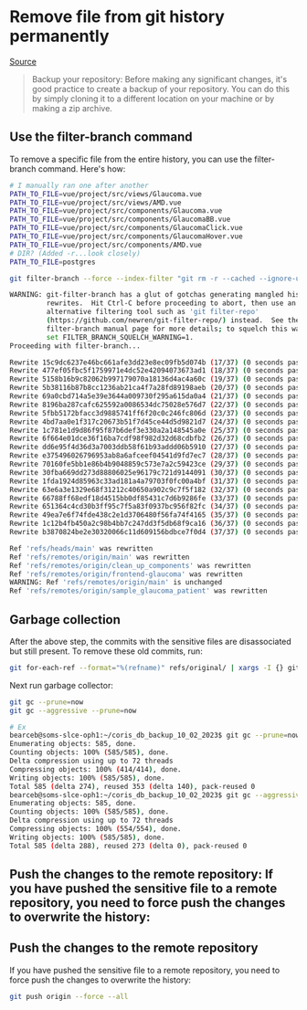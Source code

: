 # Remove file from git history permanently
[Source](https://www.educative.io/answers/how-to-remove-sensitive-files-and-their-commits-from-git-history)


> Backup your repository: Before making any significant changes, it's good practice to create a backup of your repository. You can do this by simply cloning it to a different location on your machine or by making a zip archive.


## Use the filter-branch command
To remove a specific file from the entire history, you can use the filter-branch command. Here's how:
```bash
# I manually ran one after another
PATH_TO_FILE=vue/project/src/views/Glaucoma.vue
PATH_TO_FILE=vue/project/src/views/AMD.vue
PATH_TO_FILE=vue/project/src/components/Glaucoma.vue
PATH_TO_FILE=vue/project/src/components/GlaucomaBB.vue
PATH_TO_FILE=vue/project/src/components/GlaucomaClick.vue
PATH_TO_FILE=vue/project/src/components/GlaucomaHover.vue
PATH_TO_FILE=vue/project/src/components/AMD.vue
# DIR? (Added -r...look closely)
PATH_TO_FILE=postgres

git filter-branch --force --index-filter "git rm -r --cached --ignore-unmatch $PATH_TO_FILE" --prune-empty --tag-name-filter cat -- --all
```

```bash
WARNING: git-filter-branch has a glut of gotchas generating mangled history
         rewrites.  Hit Ctrl-C before proceeding to abort, then use an
         alternative filtering tool such as 'git filter-repo'
         (https://github.com/newren/git-filter-repo/) instead.  See the
         filter-branch manual page for more details; to squelch this warning,
         set FILTER_BRANCH_SQUELCH_WARNING=1.
Proceeding with filter-branch...

Rewrite 15c9dc6237e46bc661afe3dd23e8ec09fb5d074b (17/37) (0 seconds passed, remaining 0 predicted)    rm 'vue/project/src/views/Glaucoma.vue'
Rewrite 477ef05fbc5f1759971e4dc52e42094073673ad1 (18/37) (0 seconds passed, remaining 0 predicted)    rm 'vue/project/src/views/Glaucoma.vue'
Rewrite 5158b16b9c82062b997179070a18136d4ac4a60c (19/37) (0 seconds passed, remaining 0 predicted)    rm 'vue/project/src/views/Glaucoma.vue'
Rewrite 5b38116b87b8cc1236ab21ca4f7a28fd89198aeb (20/37) (0 seconds passed, remaining 0 predicted)    rm 'vue/project/src/views/Glaucoma.vue'
Rewrite 69a0cbd714a5e39e3644a009730f295a615da0a4 (21/37) (0 seconds passed, remaining 0 predicted)    rm 'vue/project/src/views/Glaucoma.vue'
Rewrite 8196ba287cafc625592a0086534dc75028e576d7 (22/37) (0 seconds passed, remaining 0 predicted)    rm 'vue/project/src/views/Glaucoma.vue'
Rewrite 5fbb5172bfacc3d9885741ff6f20c0c246fc806d (23/37) (0 seconds passed, remaining 0 predicted)    rm 'vue/project/src/views/Glaucoma.vue'
Rewrite 4bd7aa0e1f317c20673b51f7d45ce44d5d9821d7 (24/37) (0 seconds passed, remaining 0 predicted)    rm 'vue/project/src/views/Glaucoma.vue'
Rewrite 1c781e1d9d86f95f87b6def3e330a2a148545a0e (25/37) (0 seconds passed, remaining 0 predicted)    rm 'vue/project/src/views/Glaucoma.vue'
Rewrite 6f664e01dce36f16ba7cdf98f982d32d68cdbfb2 (26/37) (0 seconds passed, remaining 0 predicted)    rm 'vue/project/src/views/Glaucoma.vue'
Rewrite dd6e95f4d36d3a7003ddb58f61b93addd06b5910 (27/37) (0 seconds passed, remaining 0 predicted)    rm 'vue/project/src/views/Glaucoma.vue'
Rewrite e375496026796953ab8a6afceef04541d9fd7ec7 (28/37) (0 seconds passed, remaining 0 predicted)    rm 'vue/project/src/views/Glaucoma.vue'
Rewrite 70160fe5bb1e86b4b9048859c573e7a2c59423ce (29/37) (0 seconds passed, remaining 0 predicted)    rm 'vue/project/src/views/Glaucoma.vue'
Rewrite 30fba669dd273d88806025e96179c721d9144091 (30/37) (0 seconds passed, remaining 0 predicted)    rm 'vue/project/src/views/Glaucoma.vue'
Rewrite 1fda1924d85963c33ad181a4a79703f0fc00a4bf (31/37) (0 seconds passed, remaining 0 predicted)    rm 'vue/project/src/views/Glaucoma.vue'
Rewrite 63e6a3e1329e68f31212c40650a902c9c7f5f182 (32/37) (0 seconds passed, remaining 0 predicted)    rm 'vue/project/src/views/Glaucoma.vue'
Rewrite 66788ff68edf18d4515bb0df85431c7d6b9286fe (33/37) (0 seconds passed, remaining 0 predicted)    rm 'vue/project/src/views/Glaucoma.vue'
Rewrite 651364c4cd30b3ff95c7f5a83f0937bc956f82fc (34/37) (0 seconds passed, remaining 0 predicted)    rm 'vue/project/src/views/Glaucoma.vue'
Rewrite 49ea7e6f74fde438c2e1d3706480f56fa74f4165 (35/37) (0 seconds passed, remaining 0 predicted)    rm 'vue/project/src/views/Glaucoma.vue'
Rewrite 1c12b4fb450a2c98b4bb7c247dd3f5db68f9ca16 (36/37) (0 seconds passed, remaining 0 predicted)    rm 'vue/project/src/views/Glaucoma.vue'
Rewrite b3870824be2e30320066c11d609156bdbce7f0d4 (37/37) (0 seconds passed, remaining 0 predicted)    rm 'vue/project/src/views/Glaucoma.vue'

Ref 'refs/heads/main' was rewritten
Ref 'refs/remotes/origin/main' was rewritten
Ref 'refs/remotes/origin/clean_up_components' was rewritten
Ref 'refs/remotes/origin/frontend-glaucoma' was rewritten
WARNING: Ref 'refs/remotes/origin/main' is unchanged
Ref 'refs/remotes/origin/sample_glaucoma_patient' was rewritten
```

## Garbage collection
After the above step, the commits with the sensitive files are disassociated but still present. To remove these old commits, run:
```bash
git for-each-ref --format="%(refname)" refs/original/ | xargs -I {} git update-ref -d {}
```

Next run garbage collector:
```bash
git gc --prune=now
git gc --aggressive --prune=now

# Ex
bearceb@soms-slce-oph1:~/coris_db_backup_10_02_2023$ git gc --prune=now
Enumerating objects: 585, done.
Counting objects: 100% (585/585), done.
Delta compression using up to 72 threads
Compressing objects: 100% (414/414), done.
Writing objects: 100% (585/585), done.
Total 585 (delta 274), reused 353 (delta 140), pack-reused 0
bearceb@soms-slce-oph1:~/coris_db_backup_10_02_2023$ git gc --aggressive --prune=now
Enumerating objects: 585, done.
Counting objects: 100% (585/585), done.
Delta compression using up to 72 threads
Compressing objects: 100% (554/554), done.
Writing objects: 100% (585/585), done.
Total 585 (delta 288), reused 273 (delta 0), pack-reused 0
```

## Push the changes to the remote repository: If you have pushed the sensitive file to a remote repository, you need to force push the changes to overwrite the history:

## Push the changes to the remote repository
If you have pushed the sensitive file to a remote repository, you need to force push the changes to overwrite the history:
```bash
git push origin --force --all
```
